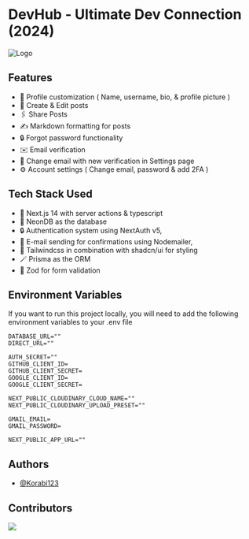 
# DevHub - Ultimate Dev Connection (2024)


![Logo](https://vercel.com/_next/image?url=%2Fapi%2Fscreenshot%3Fdark%3D1%26deploymentId%3Ddpl_2ZVFWUYofVLMjK3Joa82FV6hiabn%26teamId%3Dkorabii%26withStatus%3D1&w=640&q=75&dpl=dpl_AayBtKsdccKRB3LcwvLKgnQTGHte)


## Features

- 🤔 Profile customization ( Name, username, bio, & profile picture )
- 📝 Create & Edit posts
- 🖇️ Share Posts
- ✍️ Markdown formatting for posts
- 🔒 Forgot password functionality
- ✉️ Email verification
- 📧 Change email with new verification in Settings page
- ⚙️ Account settings ( Change email, password & add 2FA )
## Tech Stack Used

- 🚀 Next.js 14 with server actions & typescript
- 💽 NeonDB as the database
- 🔒 Authentication system using NextAuth v5,
- 📨 E-mail sending for confirmations using Nodemailer,
- 🎉 Tailwindcss in combination with shadcn/ui for styling
- 🪄 Prisma as the ORM
- 🔨 Zod for form validation
## Environment Variables

If you want to run this project locally, you will need to add the following environment variables to your .env file

```env
DATABASE_URL=""
DIRECT_URL=""

AUTH_SECRET=""
GITHUB_CLIENT_ID=
GITHUB_CLIENT_SECRET=
GOOGLE_CLIENT_ID=
GOOGLE_CLIENT_SECRET=

NEXT_PUBLIC_CLOUDINARY_CLOUD_NAME=""
NEXT_PUBLIC_CLOUDINARY_UPLOAD_PRESET=""

GMAIL_EMAIL=
GMAIL_PASSWORD=

NEXT_PUBLIC_APP_URL=""
```


## Authors

- [@Korabi123](https://www.github.com/Korabi123)


## Contributors

<a href="https://github.com/Korabi123/dev-hub/graphs/contributors">
  <img src="https://contrib.rocks/image?repo=Korabi123/dev-hub" />
</a>
